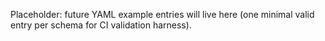 Placeholder: future YAML example entries will live here (one minimal valid entry per schema for CI validation harness).
